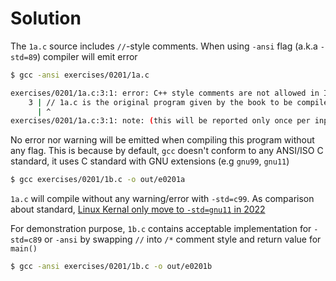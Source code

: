# Solution

The `1a.c` source includes `//`-style comments. When using `-ansi` flag (a.k.a `-std=89`) compiler will emit error

```sh
$ gcc -ansi exercises/0201/1a.c

exercises/0201/1a.c:3:1: error: C++ style comments are not allowed in ISO C90
    3 | // 1a.c is the original program given by the book to be compiled to observe
      | ^
exercises/0201/1a.c:3:1: note: (this will be reported only once per input file)
```

No error nor warning will be emitted when compiling this program without any flag. This is because by default, `gcc` doesn't conform to any ANSI/ISO C standard, it uses C standard with GNU extensions (e.g `gnu99`, `gnu11`)

```sh
$ gcc exercises/0201/1b.c -o out/e0201a
```

`1a.c` will compile without any warning/error with `-std=c99`. As comparison about standard, [Linux Kernal only move to `-std=gnu11` in 2022](https://git.kernel.org/pub/scm/linux/kernel/git/torvalds/linux.git/commit/?id=e8c07082a810fbb9db303a2b66b66b8d7e588b53)

For demonstration purpose, `1b.c` contains acceptable implementation for `-std=c89` or `-ansi` by swapping `//` into `/*` comment style and return value for `main()`

```sh
$ gcc -ansi exercises/0201/1b.c -o out/e0201b
```

